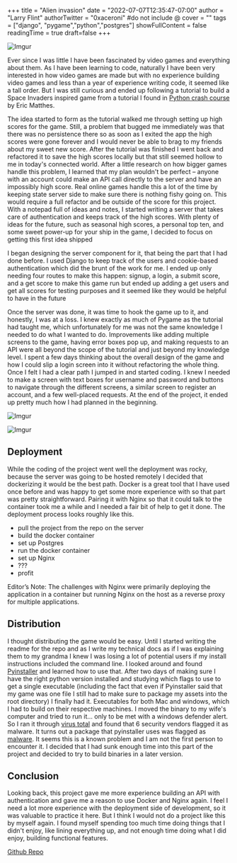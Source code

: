 +++
title = "Alien invasion"
date = "2022-07-07T12:35:47-07:00"
author = "Larry Flint"
authorTwitter = "0xaceroni" #do not include @
cover = ""
tags = ["django", "pygame","python","postgres"]
showFullContent = false
readingTime = true
draft=false
+++

![Imgur](https://i.imgur.com/7L395bz.png)

Ever since I was little I have been fascinated by video games and everything about them. As I have been learning to code, naturally I have been very interested in how video games are made but with no experience building video games and less than a year of experience writing code, it seemed like a tall order. But I was still curious and ended up following a tutorial to build a Space Invaders inspired game from a tutorial I found in [Python crash course](https://nostarch.com/pythoncrashcourse2e) by Eric Matthes.

The idea started to form as the tutorial walked me through setting up high scores for the game. Still, a problem that bugged me immediately was that there was no persistence there so as soon as I exited the app the high scores were gone forever and I would never be able to brag to my friends about my sweet new score. After the tutorial was finished I went back and refactored it to save the high scores locally but that still seemed hollow to me in today's connected world. After a little research on how bigger games handle this problem, I learned that my plan wouldn't be perfect – anyone with an account could make an API call directly to the server and have an impossibly high score. Real online games handle this a lot of the time by keeping state server side to make sure there is nothing fishy going on. This would require a full refactor and be outside of the score for this project. With a notepad full of ideas and notes, I started writing a server that takes care of authentication and keeps track of the high scores. With plenty of ideas for the future, such as seasonal high scores, a personal top ten, and some sweet power-up for your ship in the game, I decided to focus on getting this first idea shipped

I began designing the server component for it, that being the part that I had done before. I used Django to keep track of the users and cookie-based authentication which did the brunt of the work for me. I ended up only needing four routes to make this happen: signup, a login, a submit score, and a get score to make this game run but ended up adding a get users and get all scores for testing purposes and it seemed like they would be helpful to have in the future

Once the server was done, it was time to hook the game up to it, and honestly, I was at a loss. I knew exactly as much of Pygame as the tutorial had taught me, which unfortunately for me was not the same knowledge I needed to do what I wanted to do. Improvements like adding multiple screens to the game, having error boxes pop up, and making requests to an API were all beyond the scope of the tutorial and just beyond my knowledge level. I spent a few days thinking about the overall design of the game and how I could slip a login screen into it without refactoring the whole thing. Once I felt I had a clear path I jumped in and started coding. I knew I needed to make a screen with text boxes for username and password and buttons to navigate through the different screens, a similar screen to register an account, and a few well-placed requests. At the end of the project, it ended up pretty much how I had planned in the beginning.

![Imgur](https://i.imgur.com/bKzbbmR.png)

![Imgur](https://i.imgur.com/o4OH62y.png)

## Deployment

While the coding of the project went well the deployment was rocky, because the server was going to be hosted remotely I decided that dockerizing it would be the best path. Docker is a great tool that I have used once before and was happy to get some more experience with so that part was pretty straightforward. Pairing it with Nginx so that it could talk to the container took me a while and I needed a fair bit of help to get it done. The deployment process looks roughly like this.

- pull the project from the repo on the server
- build the docker container
- set up Postgres
- run the docker container
- set up Nginx
- ???
- profit

Editor’s Note: The challenges with Nginx were primarily deploying the application in a container but running Nginx on the host as a reverse proxy for multiple applications.

## Distribution

I thought distributing the game would be easy. Until I started writing the readme for the repo and as I write my technical docs as if I was explaining them to my grandma I knew I was losing a lot of potential users if my install instructions included the command line. I looked around and found [Pyinstaller](https://pyinstaller.org/en/stable/) and learned how to use that. After two days of making sure I have the right python version installed and studying which flags to use to get a single executable (including the fact that even if Pyinstaller said that my game was one file I still had to make sure to package my assets into the root directory) I finally had it. Executables for both Mac and windows, which I had to build on their respective machines. I moved the binary to my wife's computer and tried to run it… only to be met with a windows defender alert. So I ran it through [virus total](https://www.virustotal.com/gui/file/42bddc5b361faa09bc1b346dc8c83d752e3041cb4b3da3d1a9bb010bac4094d3?nocache=1) and found that 6 security vendors flagged it as malware. It turns out a package that pyinstaller uses was flagged as [malware](https://github.com/pyinstaller/pyinstaller/issues/6754). It seems this is a known problem and I am not the first person to encounter it. I decided that I had sunk enough time into this part of the project and decided to try to build binaries in a later version.

## Conclusion

Looking back, this project gave me more experience building an API with authentication and gave me a reason to use Docker and Nginx again. I feel I need a lot more experience with the deployment side of development, so it was valuable to practice it here. But I think I would not do a project like this by myself again. I found myself spending too much time doing things that I didn't enjoy, like lining everything up, and not enough time doing what I did enjoy, building functional features.

[Github Repo](https://github.com/Acer0ni/alien-invasion)
